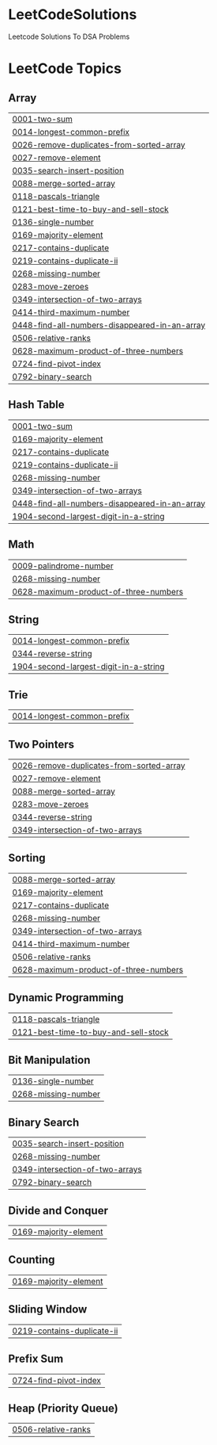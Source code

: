 # LeetCodeSolutions
Leetcode Solutions To DSA Problems

<!---LeetCode Topics Start-->
# LeetCode Topics
## Array
|  |
| ------- |
| [0001-two-sum](https://github.com/HiranyamayHazra101922/LeetCodeSolutions/tree/master/0001-two-sum) |
| [0014-longest-common-prefix](https://github.com/HiranyamayHazra101922/LeetCodeSolutions/tree/master/0014-longest-common-prefix) |
| [0026-remove-duplicates-from-sorted-array](https://github.com/HiranyamayHazra101922/LeetCodeSolutions/tree/master/0026-remove-duplicates-from-sorted-array) |
| [0027-remove-element](https://github.com/HiranyamayHazra101922/LeetCodeSolutions/tree/master/0027-remove-element) |
| [0035-search-insert-position](https://github.com/HiranyamayHazra101922/LeetCodeSolutions/tree/master/0035-search-insert-position) |
| [0088-merge-sorted-array](https://github.com/HiranyamayHazra101922/LeetCodeSolutions/tree/master/0088-merge-sorted-array) |
| [0118-pascals-triangle](https://github.com/HiranyamayHazra101922/LeetCodeSolutions/tree/master/0118-pascals-triangle) |
| [0121-best-time-to-buy-and-sell-stock](https://github.com/HiranyamayHazra101922/LeetCodeSolutions/tree/master/0121-best-time-to-buy-and-sell-stock) |
| [0136-single-number](https://github.com/HiranyamayHazra101922/LeetCodeSolutions/tree/master/0136-single-number) |
| [0169-majority-element](https://github.com/HiranyamayHazra101922/LeetCodeSolutions/tree/master/0169-majority-element) |
| [0217-contains-duplicate](https://github.com/HiranyamayHazra101922/LeetCodeSolutions/tree/master/0217-contains-duplicate) |
| [0219-contains-duplicate-ii](https://github.com/HiranyamayHazra101922/LeetCodeSolutions/tree/master/0219-contains-duplicate-ii) |
| [0268-missing-number](https://github.com/HiranyamayHazra101922/LeetCodeSolutions/tree/master/0268-missing-number) |
| [0283-move-zeroes](https://github.com/HiranyamayHazra101922/LeetCodeSolutions/tree/master/0283-move-zeroes) |
| [0349-intersection-of-two-arrays](https://github.com/HiranyamayHazra101922/LeetCodeSolutions/tree/master/0349-intersection-of-two-arrays) |
| [0414-third-maximum-number](https://github.com/HiranyamayHazra101922/LeetCodeSolutions/tree/master/0414-third-maximum-number) |
| [0448-find-all-numbers-disappeared-in-an-array](https://github.com/HiranyamayHazra101922/LeetCodeSolutions/tree/master/0448-find-all-numbers-disappeared-in-an-array) |
| [0506-relative-ranks](https://github.com/HiranyamayHazra101922/LeetCodeSolutions/tree/master/0506-relative-ranks) |
| [0628-maximum-product-of-three-numbers](https://github.com/HiranyamayHazra101922/LeetCodeSolutions/tree/master/0628-maximum-product-of-three-numbers) |
| [0724-find-pivot-index](https://github.com/HiranyamayHazra101922/LeetCodeSolutions/tree/master/0724-find-pivot-index) |
| [0792-binary-search](https://github.com/HiranyamayHazra101922/LeetCodeSolutions/tree/master/0792-binary-search) |
## Hash Table
|  |
| ------- |
| [0001-two-sum](https://github.com/HiranyamayHazra101922/LeetCodeSolutions/tree/master/0001-two-sum) |
| [0169-majority-element](https://github.com/HiranyamayHazra101922/LeetCodeSolutions/tree/master/0169-majority-element) |
| [0217-contains-duplicate](https://github.com/HiranyamayHazra101922/LeetCodeSolutions/tree/master/0217-contains-duplicate) |
| [0219-contains-duplicate-ii](https://github.com/HiranyamayHazra101922/LeetCodeSolutions/tree/master/0219-contains-duplicate-ii) |
| [0268-missing-number](https://github.com/HiranyamayHazra101922/LeetCodeSolutions/tree/master/0268-missing-number) |
| [0349-intersection-of-two-arrays](https://github.com/HiranyamayHazra101922/LeetCodeSolutions/tree/master/0349-intersection-of-two-arrays) |
| [0448-find-all-numbers-disappeared-in-an-array](https://github.com/HiranyamayHazra101922/LeetCodeSolutions/tree/master/0448-find-all-numbers-disappeared-in-an-array) |
| [1904-second-largest-digit-in-a-string](https://github.com/HiranyamayHazra101922/LeetCodeSolutions/tree/master/1904-second-largest-digit-in-a-string) |
## Math
|  |
| ------- |
| [0009-palindrome-number](https://github.com/HiranyamayHazra101922/LeetCodeSolutions/tree/master/0009-palindrome-number) |
| [0268-missing-number](https://github.com/HiranyamayHazra101922/LeetCodeSolutions/tree/master/0268-missing-number) |
| [0628-maximum-product-of-three-numbers](https://github.com/HiranyamayHazra101922/LeetCodeSolutions/tree/master/0628-maximum-product-of-three-numbers) |
## String
|  |
| ------- |
| [0014-longest-common-prefix](https://github.com/HiranyamayHazra101922/LeetCodeSolutions/tree/master/0014-longest-common-prefix) |
| [0344-reverse-string](https://github.com/HiranyamayHazra101922/LeetCodeSolutions/tree/master/0344-reverse-string) |
| [1904-second-largest-digit-in-a-string](https://github.com/HiranyamayHazra101922/LeetCodeSolutions/tree/master/1904-second-largest-digit-in-a-string) |
## Trie
|  |
| ------- |
| [0014-longest-common-prefix](https://github.com/HiranyamayHazra101922/LeetCodeSolutions/tree/master/0014-longest-common-prefix) |
## Two Pointers
|  |
| ------- |
| [0026-remove-duplicates-from-sorted-array](https://github.com/HiranyamayHazra101922/LeetCodeSolutions/tree/master/0026-remove-duplicates-from-sorted-array) |
| [0027-remove-element](https://github.com/HiranyamayHazra101922/LeetCodeSolutions/tree/master/0027-remove-element) |
| [0088-merge-sorted-array](https://github.com/HiranyamayHazra101922/LeetCodeSolutions/tree/master/0088-merge-sorted-array) |
| [0283-move-zeroes](https://github.com/HiranyamayHazra101922/LeetCodeSolutions/tree/master/0283-move-zeroes) |
| [0344-reverse-string](https://github.com/HiranyamayHazra101922/LeetCodeSolutions/tree/master/0344-reverse-string) |
| [0349-intersection-of-two-arrays](https://github.com/HiranyamayHazra101922/LeetCodeSolutions/tree/master/0349-intersection-of-two-arrays) |
## Sorting
|  |
| ------- |
| [0088-merge-sorted-array](https://github.com/HiranyamayHazra101922/LeetCodeSolutions/tree/master/0088-merge-sorted-array) |
| [0169-majority-element](https://github.com/HiranyamayHazra101922/LeetCodeSolutions/tree/master/0169-majority-element) |
| [0217-contains-duplicate](https://github.com/HiranyamayHazra101922/LeetCodeSolutions/tree/master/0217-contains-duplicate) |
| [0268-missing-number](https://github.com/HiranyamayHazra101922/LeetCodeSolutions/tree/master/0268-missing-number) |
| [0349-intersection-of-two-arrays](https://github.com/HiranyamayHazra101922/LeetCodeSolutions/tree/master/0349-intersection-of-two-arrays) |
| [0414-third-maximum-number](https://github.com/HiranyamayHazra101922/LeetCodeSolutions/tree/master/0414-third-maximum-number) |
| [0506-relative-ranks](https://github.com/HiranyamayHazra101922/LeetCodeSolutions/tree/master/0506-relative-ranks) |
| [0628-maximum-product-of-three-numbers](https://github.com/HiranyamayHazra101922/LeetCodeSolutions/tree/master/0628-maximum-product-of-three-numbers) |
## Dynamic Programming
|  |
| ------- |
| [0118-pascals-triangle](https://github.com/HiranyamayHazra101922/LeetCodeSolutions/tree/master/0118-pascals-triangle) |
| [0121-best-time-to-buy-and-sell-stock](https://github.com/HiranyamayHazra101922/LeetCodeSolutions/tree/master/0121-best-time-to-buy-and-sell-stock) |
## Bit Manipulation
|  |
| ------- |
| [0136-single-number](https://github.com/HiranyamayHazra101922/LeetCodeSolutions/tree/master/0136-single-number) |
| [0268-missing-number](https://github.com/HiranyamayHazra101922/LeetCodeSolutions/tree/master/0268-missing-number) |
## Binary Search
|  |
| ------- |
| [0035-search-insert-position](https://github.com/HiranyamayHazra101922/LeetCodeSolutions/tree/master/0035-search-insert-position) |
| [0268-missing-number](https://github.com/HiranyamayHazra101922/LeetCodeSolutions/tree/master/0268-missing-number) |
| [0349-intersection-of-two-arrays](https://github.com/HiranyamayHazra101922/LeetCodeSolutions/tree/master/0349-intersection-of-two-arrays) |
| [0792-binary-search](https://github.com/HiranyamayHazra101922/LeetCodeSolutions/tree/master/0792-binary-search) |
## Divide and Conquer
|  |
| ------- |
| [0169-majority-element](https://github.com/HiranyamayHazra101922/LeetCodeSolutions/tree/master/0169-majority-element) |
## Counting
|  |
| ------- |
| [0169-majority-element](https://github.com/HiranyamayHazra101922/LeetCodeSolutions/tree/master/0169-majority-element) |
## Sliding Window
|  |
| ------- |
| [0219-contains-duplicate-ii](https://github.com/HiranyamayHazra101922/LeetCodeSolutions/tree/master/0219-contains-duplicate-ii) |
## Prefix Sum
|  |
| ------- |
| [0724-find-pivot-index](https://github.com/HiranyamayHazra101922/LeetCodeSolutions/tree/master/0724-find-pivot-index) |
## Heap (Priority Queue)
|  |
| ------- |
| [0506-relative-ranks](https://github.com/HiranyamayHazra101922/LeetCodeSolutions/tree/master/0506-relative-ranks) |
<!---LeetCode Topics End-->